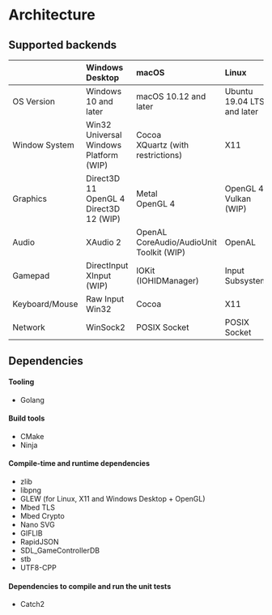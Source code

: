 # Architecture

## Supported backends

||Windows Desktop|macOS|Linux|
|:---|:---|:---|:----|
|OS Version|Windows 10 and later|macOS 10.12 and later|Ubuntu 19.04 LTS and later|
|Window System|Win32<br>Universal Windows Platform (WIP)|Cocoa<br>XQuartz (with restrictions)|X11|
|Graphics|Direct3D 11<br>OpenGL 4<br>Direct3D 12 (WIP)|Metal<br>OpenGL 4|OpenGL 4<br>Vulkan (WIP)|
|Audio|XAudio 2|OpenAL<br>CoreAudio/AudioUnit Toolkit (WIP)|OpenAL|
|Gamepad|DirectInput<br>XInput (WIP)|IOKit (IOHIDManager)|Input Subsystem|
|Keyboard/Mouse|Raw Input<br>Win32|Cocoa|X11|
|Network|WinSock2|POSIX Socket|POSIX Socket|

## Dependencies

#### Tooling

- Golang

#### Build tools

- CMake
- Ninja

#### Compile-time and runtime dependencies

- zlib
- libpng
- GLEW (for Linux, X11 and Windows Desktop + OpenGL)
- Mbed TLS
- Mbed Crypto
- Nano SVG
- GIFLIB
- RapidJSON
- SDL_GameControllerDB
- stb
- UTF8-CPP

#### Dependencies to compile and run the unit tests

- Catch2
